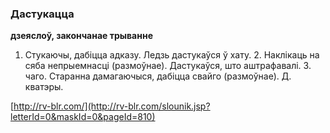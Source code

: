 ### Дастукацца
**дзеяслоў, закончанае трыванне**

1. Стукаючы, дабіцца адказу. Ледзь дастукаўся ў хату. 2. Наклікаць на сяба непрыемнасці (размоўнае). Дастукаўся, што аштрафавалі. З. чаго. Старанна дамагаючыся, дабіцца свайго (размоўнае). Д. кватэры.

<a rel="author">[http://rv-blr.com/](http://rv-blr.com/slounik.jsp?letterId=0&maskId=0&pageId=810)</a>
